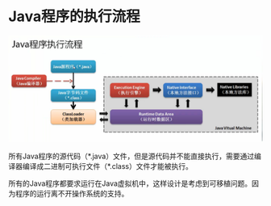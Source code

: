 # Java程序的执行流程
![java执行程序流程](/image/Java程序的执行流程.png)

所有Java程序的源代码（\*.java）文件，但是源代码并不能直接执行，需要通过编译器编译成二进制可执行文件（\*.class）文件才能被执行。

所有的Java程序都要求运行在Java虚拟机中，这样设计是考虑到可移植问题。因为程序的运行离不开操作系统的支持。
